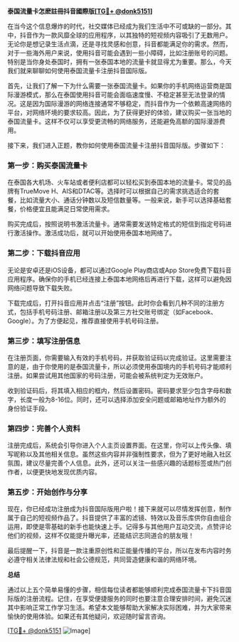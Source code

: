 **泰国流量卡怎麽註冊抖音國際版[[TG💪+ @donk5151](https://t.me/s/donk5151)]**

在当今这个信息爆炸的时代，社交媒体已经成为我们生活中不可或缺的一部分。其中，抖音作为一款风靡全球的应用程序，以其独特的短视频内容吸引了无数用户。无论你是想记录生活点滴，还是寻找灵感和创意，抖音都能满足你的需求。然而，对于一些海外用户来说，使用抖音可能会遇到一些小障碍，比如注册账号的问题。特别是当你身处泰国时，拥有一张泰国本地的流量卡就显得尤为重要。那么，今天我们就来聊聊如何使用泰国流量卡注册抖音国际版。

首先，让我们了解一下为什么需要一张泰国流量卡。如果你的手机网络运营商是国际漫游模式，那么在泰国使用抖音可能会面临速度慢、不稳定甚至无法登录的情况。这是因为国际漫游的网络连接通常不够稳定，而抖音作为一个依赖高速网络的平台，对网络环境的要求较高。因此，为了获得更好的体验，建议购买一张当地的泰国流量卡。这样不仅可以享受更流畅的网络服务，还能避免高额的国际漫游费用。

接下来，我们进入正题，教你如何使用泰国流量卡注册抖音国际版。步骤如下：

### 第一步：购买泰国流量卡

在泰国各大机场、火车站或者便利店都可以轻松买到泰国本地的流量卡。常见的品牌有TrueMove H、AIS和DTAC等。选择时可以根据自己的需求挑选适合的套餐，比如流量大小、通话分钟数以及短信数量等。一般来说，新手可以选择基础套餐，价格便宜且能满足日常使用需求。

购买完成后，按照说明书激活流量卡。通常需要发送特定格式的短信到指定号码进行激活操作。激活成功后，就可以开始使用泰国本地网络了。

### 第二步：下载抖音应用

无论是安卓还是iOS设备，都可以通过Google Play商店或App Store免费下载抖音应用程序。确保你的手机已经连接上泰国本地网络后再进行下载，这样可以避免因网络问题导致下载失败。

下载完成后，打开抖音应用并点击“注册”按钮。此时你会看到几种不同的注册方式，包括手机号码注册、邮箱注册以及第三方社交账号绑定（如Facebook、Google）。为了方便起见，推荐直接使用手机号码注册。

### 第三步：填写注册信息

在注册页面，你需要输入有效的手机号码，并获取验证码以完成验证。这里需要注意的是，由于你使用的是泰国流量卡，所以必须使用泰国境内的手机号码才能顺利注册。如果尝试用其他国家的号码注册，可能会被系统判定为无效账户。

收到验证码后，将其填入相应的框内，然后设置密码。密码要求至少包含字母和数字，长度一般为8-16位。同时，还可以选择添加安全问题或邮箱地址作为额外的身份验证手段。

### 第四步：完善个人资料

注册完成后，系统会引导你进入个人主页设置界面。在这里，你可以上传头像、填写昵称以及其他相关信息。虽然这些内容并非强制性要求，但为了更好地融入社区氛围，建议尽量完善个人信息。此外，还可以关注一些感兴趣的话题标签或热门创作者，以便更快地发现优质内容。

### 第五步：开始创作与分享

现在，你已经成功注册成为抖音国际版用户啦！接下来就可以尽情发挥创意，制作属于自己的短视频作品了。抖音提供了丰富的滤镜、特效以及音乐库供你自由组合运用，即使是零基础的新手也能快速上手。记得多与其他用户互动交流，点赞评论他们的视频，这样不仅能提升曝光率，还能结识志同道合的朋友哦！

最后提醒一下，抖音是一款注重原创性和正能量传播的平台，所以在发布内容时务必遵守相关法律法规和社会公德规范，共同营造健康和谐的网络环境。

**总结**

通过以上五个简单易懂的步骤，相信每位读者都能够顺利完成泰国流量卡下抖音国际版的注册流程。记住，在享受便捷服务的同时也要注意合理安排时间，避免沉迷其中影响正常工作学习生活。希望本文能够帮助大家解决实际困难，并为大家带来愉快的使用体验。如果还有其他疑问，欢迎随时留言咨询。

[[TG💪+ @donk5151](https://t.me/s/donk5151) ![Image](https://i.postimg.cc/rwNCRYN7/Snipaste-2025-04-30-17-27-05.png)]